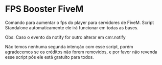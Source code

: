 # FPS Booster FiveM

Comando para aumentar o fps do player para servidores de FiveM.
Script Standalone automaticamente ele irá funcionar em todas as bases.

Obs: Caso o evento da notify for outro alterar em cmr.notify

Não temos nenhuma segunda intenção com esse script, porém agradecemos se os créditos não forem removidos, e por favor não revenda esse script pós ele está gratuito para todos.

